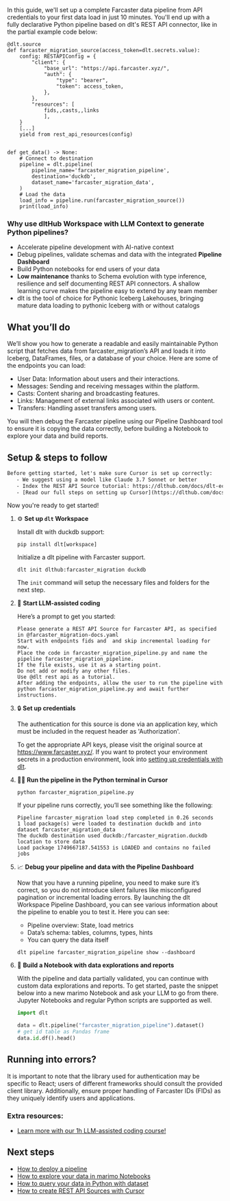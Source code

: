 In this guide, we'll set up a complete Farcaster data pipeline from API credentials to your first data load in just 10 minutes. You'll end up with a fully declarative Python pipeline based on dlt's REST API connector, like in the partial example code below:

```python-outcome
@dlt.source
def farcaster_migration_source(access_token=dlt.secrets.value):
    config: RESTAPIConfig = {
        "client": {
            "base_url": "https://api.farcaster.xyz/",
            "auth": {
                "type": "bearer",
                "token": access_token,
            },
        },
        "resources": [
            fids,,casts,,links
            ],
    }
    [...]
    yield from rest_api_resources(config)


def get_data() -> None:
    # Connect to destination
    pipeline = dlt.pipeline(
        pipeline_name='farcaster_migration_pipeline',
        destination='duckdb',
        dataset_name='farcaster_migration_data', 
    )
    # Load the data
    load_info = pipeline.run(farcaster_migration_source())
    print(load_info) 
```

### Why use dltHub Workspace with LLM Context to generate Python pipelines?

- Accelerate pipeline development with AI-native context
- Debug pipelines, validate schemas and data with the integrated **Pipeline Dashboard**
- Build Python notebooks for end users of your data
- **Low maintenance** thanks to Schema evolution with type inference, resilience and self documenting REST API connectors. A shallow learning curve makes the pipeline easy to extend by any team member
- dlt is the tool of choice for Pythonic Iceberg Lakehouses, bringing mature data loading to pythonic Iceberg with or without catalogs

## What you’ll do

We’ll show you how to generate a readable and easily maintainable Python script that fetches data from farcaster_migration’s API and loads it into Iceberg, DataFrames, files, or a database of your choice. Here are some of the endpoints you can load:

- User Data: Information about users and their interactions.
- Messages: Sending and receiving messages within the platform.
- Casts: Content sharing and broadcasting features.
- Links: Management of external links associated with users or content.
- Transfers: Handling asset transfers among users.

You will then debug the Farcaster pipeline using our Pipeline Dashboard tool to ensure it is copying the data correctly, before building a Notebook to explore your data and build reports.

## Setup & steps to follow

```default
Before getting started, let's make sure Cursor is set up correctly:
   - We suggest using a model like Claude 3.7 Sonnet or better
   - Index the REST API Source tutorial: https://dlthub.com/docs/dlt-ecosystem/verified-sources/rest_api/ and add it to context as **@dlt rest api**
   - [Read our full steps on setting up Cursor](https://dlthub.com/docs/dlt-ecosystem/llm-tooling/cursor-restapi#23-configuring-cursor-with-documentation)
```

Now you're ready to get started!

1. ⚙️ **Set up `dlt` Workspace**
    
    Install dlt with duckdb support:
    ```shell
    pip install dlt[workspace]
    ```

    Initialize a dlt pipeline with Farcaster support.
    ```shell
    dlt init dlthub:farcaster_migration duckdb
    ```

    The `init` command will setup the necessary files and folders for the next step.
    
2. 🤠 **Start LLM-assisted coding**
    
    Here’s a prompt to get you started:
    
    ```prompt
    Please generate a REST API Source for Farcaster API, as specified in @farcaster_migration-docs.yaml 
    Start with endpoints fids and  and skip incremental loading for now. 
    Place the code in farcaster_migration_pipeline.py and name the pipeline farcaster_migration_pipeline. 
    If the file exists, use it as a starting point. 
    Do not add or modify any other files. 
    Use @dlt rest api as a tutorial. 
    After adding the endpoints, allow the user to run the pipeline with python farcaster_migration_pipeline.py and await further instructions.
    ```

    
3. 🔒 **Set up credentials** 
    
    The authentication for this source is done via an application key, which must be included in the request header as 'Authorization'.
    
    To get the appropriate API keys, please visit the original source at https://www.farcaster.xyz/.
    If you want to protect your environment secrets in a production environment, look into [setting up credentials with dlt](https://dlthub.com/docs/walkthroughs/add_credentials).
    
4. 🏃‍♀️ **Run the pipeline in the Python terminal in Cursor**
    
    ```shell
    python farcaster_migration_pipeline.py
    ```
    
    If your pipeline runs correctly, you’ll see something like the following:
    
    ```shell
    Pipeline farcaster_migration load step completed in 0.26 seconds
    1 load package(s) were loaded to destination duckdb and into dataset farcaster_migration_data
    The duckdb destination used duckdb:/farcaster_migration.duckdb location to store data
    Load package 1749667187.541553 is LOADED and contains no failed jobs
    ```
    
5. 📈 **Debug your pipeline and data with the Pipeline Dashboard**

    Now that you have a running pipeline, you need to make sure it’s correct, so you do not introduce silent failures like misconfigured pagination or incremental loading errors. By launching the dlt Workspace Pipeline Dashboard, you can see various information about the pipeline to enable you to test it. Here you can see:
    - Pipeline overview: State, load metrics
    - Data’s schema: tables, columns, types, hints
    - You can query the data itself
    
    ```shell
    dlt pipeline farcaster_migration_pipeline show --dashboard
    ```
    
6. 🐍 **Build a Notebook with data explorations and reports**

    With the pipeline and data partially validated, you can continue with custom data explorations and reports. To get started, paste the snippet below into a new marimo Notebook and ask your LLM to go from there. Jupyter Notebooks and regular Python scripts are supported as well.

    
    ```python
    import dlt

   data = dlt.pipeline("farcaster_migration_pipeline").dataset()
   # get id table as Pandas frame
   data.id.df().head()
    ```

## Running into errors?

It is important to note that the library used for authentication may be specific to React; users of different frameworks should consult the provided client library. Additionally, ensure proper handling of Farcaster IDs (FIDs) as they uniquely identify users and applications.

### Extra resources:

- [Learn more with our 1h LLM-assisted coding course!](https://www.youtube.com/watch?v=GGid70rnJuM)

## Next steps

- [How to deploy a pipeline](https://dlthub.com/docs/walkthroughs/deploy-a-pipeline)
- [How to explore your data in marimo Notebooks](https://dlthub.com/docs/general-usage/dataset-access/marimo)
- [How to query your data in Python with dataset](https://dlthub.com/docs/general-usage/dataset-access/dataset)
- [How to create REST API Sources with Cursor](https://dlthub.com/docs/dlt-ecosystem/llm-tooling/cursor-restapi)